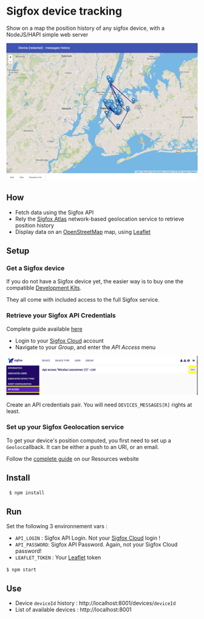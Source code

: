 # Sigfox device tracking

Show on a map the position history of any sigfox device, with a NodeJS/HAPI simple web server

![Screenshot](./docs/screenshot.png)

## How

* Fetch data using the Sigfox API
* Rely the [Sigfox Atlas](https://www.sigfox.com/en/sigfox-geolocation) network-based geolocation service to retrieve position history
* Display data on an [OpenStreetMap](http://openstreetmap.org) map, using [Leaflet](http://leafletjs.com)

## Setup

### Get a Sigfox device

If you do not have a Sigfox device yet, the easier way is to buy one the compatible [Development Kits](https://partners.sigfox.com/products/kit).

They all come with included access to the full Sigfox service.

### Retrieve your Sigfox API Credentials

Complete guide available [here](https://resources.sigfox.com/document/api-credential-creation)

* Login to your [Sigfox Cloud](http://backend.sigfox.com) account
* Navigate to your _Group_, and enter the _API Access_ menu

![API Credentials](./docs/api-credentials.png)

Create an API credentials pair. You will need `DEVICES_MESSAGES[R]` rights at least.

### Set up your Sigfox Geolocation service

To get your device's position computed, you first need to set up a `Geoloc`callback. It can be either a push to an URI, or an email.

Follow the [complete guide](https://resources.sigfox.com/document/geocallback-creation) on our Resources website

## Install
` $ npm install`

## Run
Set the following 3 environnement vars :
* `API_LOGIN` : Sigfox API Login. Not your [Sigfox Cloud](http://backend.sigfox.com) login !
* `API_PASSWORD`: Sigfox API Password. Again, not your Sigfox Cloud password!
* `LEAFLET_TOKEN` : Your [Leaflet](http://leafletjs.com) token


` $ npm start `

## Use

* Device `deviceId` history : http://localhost:8001/devices/`deviceId`
* List of available devices : http://localhost:8001

